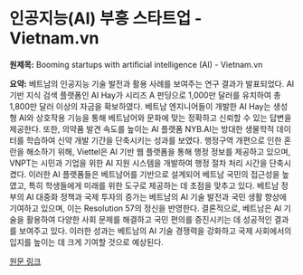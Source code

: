 # 인공지능(AI) 부흥 스타트업 - Vietnam.vn

**원제목:** Booming startups with artificial intelligence (AI) - Vietnam.vn

**요약:** 베트남의 인공지능 기술 발전과 활용 사례를 보여주는 연구 결과가 발표되었다. AI 기반 지식 검색 플랫폼인 AI Hay가 시리즈 A 펀딩으로 1,000만 달러를 유치하여 총 1,800만 달러 이상의 자금을 확보하였다.  베트남 엔지니어들이 개발한 AI Hay는 생성형 AI와 상호작용 기능을 통해 베트남어와 문화에 맞는 정확하고 신뢰할 수 있는 답변을 제공한다.  또한, 의약품 발견 속도를 높이는 AI 플랫폼 NYB.AI는 방대한 생물학적 데이터를 학습하여 신약 개발 기간을 단축시키는 성과를 보였다.  행정구역 개편으로 인한 혼란을 해소하기 위해, Viettel은 AI 기반 웹 플랫폼을 통해 행정 정보를 제공하고 있으며, VNPT는 시민과 기업을 위한 AI 지원 시스템을 개발하여 행정 절차 처리 시간을 단축시켰다.  이러한 AI 플랫폼들은 베트남어를 기반으로 설계되어 베트남 국민의 접근성을 높였고, 특히 학생들에게 미래를 위한 도구로 제공하는 데 초점을 맞추고 있다.  베트남 정부의 AI 대중화 정책과 국제 투자의 증가는 베트남의 AI 기술 발전과  국민 생활 향상에 기여하고 있으며, 이는 Resolution 57의 정신을 반영한다.  결론적으로,  베트남은 AI 기술을 활용하여 다양한 사회 문제를 해결하고 국민 편의를 증진시키는 데 성공적인 결과를 보여주고 있다.  이러한 성과는 베트남의 AI 기술 경쟁력을 강화하고  국제 사회에서의 입지를 높이는 데 크게 기여할 것으로 예상된다.

[원문 링크](https://www.vietnam.vn/en/ram-ro-khoi-nghiep-voi-tri-tue-nhan-tao-ai)
